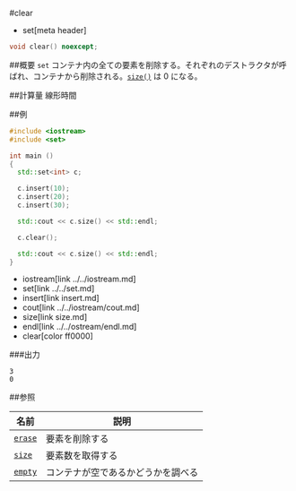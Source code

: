 #clear
* set[meta header]

```cpp
void clear() noexcept;
```

##概要
`set` コンテナ内の全ての要素を削除する。それぞれのデストラクタが呼ばれ、コンテナから削除される。[`size()`](./size.md) は 0 になる。


##計算量
線形時間


##例
```cpp
#include <iostream>
#include <set>

int main ()
{
  std::set<int> c;

  c.insert(10);
  c.insert(20);
  c.insert(30);

  std::cout << c.size() << std::endl;

  c.clear();

  std::cout << c.size() << std::endl;
}
```
* iostream[link ../../iostream.md]
* set[link ../../set.md]
* insert[link insert.md]
* cout[link ../../iostream/cout.md]
* size[link size.md]
* endl[link ../../ostream/endl.md]
* clear[color ff0000]

###出力
```
3
0
```

##参照

| 名前                  | 説明                               |
|-----------------------|------------------------------------|
| [`erase`](./erase.md) | 要素を削除する                     |
| [`size`](./size.md)   | 要素数を取得する                   |
| [`empty`](./empty.md) | コンテナが空であるかどうかを調べる |
